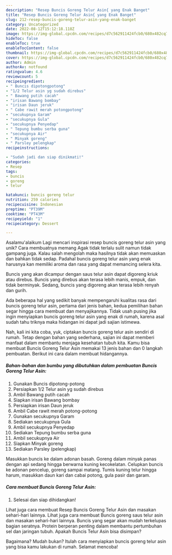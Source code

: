 ```yaml
---
description: "Resep Buncis Goreng Telur Asin{ yang Enak Banget"
title: "Resep Buncis Goreng Telur Asin{ yang Enak Banget"
slug: 212-resep-buncis-goreng-telur-asin-yang-enak-banget
category: Uncategorized
date: 2022-08-12T15:12:18.118Z
image: https://img-global.cpcdn.com/recipes/d7c562911424fcb0/680x482cq70/buncis-goreng-telur-asin-foto-resep-utama.jpg
hideToc: false
enableToc: true
enableTocContent: false
thumbnail: https://img-global.cpcdn.com/recipes/d7c562911424fcb0/680x482cq70/buncis-goreng-telur-asin-foto-resep-utama.jpg
cover: https://img-global.cpcdn.com/recipes/d7c562911424fcb0/680x482cq70/buncis-goreng-telur-asin-foto-resep-utama.jpg
author: Admin
authorAv: notfound
ratingvalue: 4.6
reviewcount: 5
recipeingredient:
- " Buncis dipotongpotong"
- "1/2 Telur asin yg sudah direbus"
- " Bawang putih cacah"
- "irisan Bawang bombay"
- "irisan Daun jeruk"
- " Cabe rawit merah potongpotong"
- "secukupnya Garam"
- "secukupnya Gula"
- "secukupnya Penyedap"
- " Tepung bumbu serba guna"
- "secukupnya Air"
- " Minyak goreng"
- " Parsley pelengkap"
recipeinstructions:

- "Sudah jadi dan siap dinikmati!"
categories:
- Resep
tags:
- buncis
- goreng
- telur

katakunci: buncis goreng telur 
nutrition: 259 calories
recipecuisine: Indonesian
preptime: "PT39M"
cooktime: "PT43M"
recipeyield: "1"
recipecategory: Dessert

---
```



Asalamu'alaikum Lagi mencari inspirasi resep buncis goreng telur asin yang unik? Cara membuatnya memang Agak tidak terlalu sulit namun tidak gampang juga. Kalau salah mengolah maka hasilnya tidak akan memuaskan dan bahkan tidak sedap. Padahal buncis goreng telur asin yang enak harusnya kan memiliki aroma dan rasa yang dapat memancing selera kita.


Buncis yang akan dicampur dengan saus telur asin dapat digoreng kriuk atau direbus. Buncis yang direbus akan terasa lebih manis, empuk, dan tidak berminyak. Sedang, buncis yang digoreng akan terasa lebih renyah dan gurih.

Ada beberapa hal yang sedikit banyak mempengaruhi kualitas rasa dari buncis goreng telur asin, pertama dari jenis bahan, kedua pemilihan bahan segar hingga cara membuat dan menyajikannya. Tidak usah pusing jika ingin menyiapkan buncis goreng telur asin yang enak di rumah, karena asal sudah tahu triknya maka hidangan ini dapat jadi sajian istimewa.


Nah, kali ini kita coba, yuk, ciptakan buncis goreng telur asin sendiri di rumah. Tetap dengan bahan yang sederhana, sajian ini dapat memberi manfaat dalam membantu menjaga kesehatan tubuh kita. Kamu bisa membuat Buncis Goreng Telur Asin memakai 13 jenis bahan dan 0 langkah pembuatan. Berikut ini cara dalam membuat hidangannya.

<!--inarticleads1-->

##### Bahan-bahan dan bumbu yang dibutuhkan dalam pembuatan Buncis Goreng Telur Asin:

1. Gunakan  Buncis dipotong-potong
1. Persiapkan 1/2 Telur asin yg sudah direbus
1. Ambil  Bawang putih cacah
1. Siapkan irisan Bawang bombay
1. Persiapkan irisan Daun jeruk
1. Ambil  Cabe rawit merah potong-potong
1. Gunakan secukupnya Garam
1. Sediakan secukupnya Gula
1. Ambil secukupnya Penyedap
1. Sediakan  Tepung bumbu serba guna
1. Ambil secukupnya Air
1. Siapkan  Minyak goreng
1. Sediakan  Parsley (pelengkap)


Masukkan buncis ke dalam adonan basah. Goreng dalam minyak panas dengan api sedang hingga berwarna kuning kecokelatan. Celupkan buncis ke adonan pencelup, goreng sampai matang. Tumis kuning telur hingga harum, masukkan daun kari dan cabai potong, gula pasir dan garam. 

<!--inarticleads2-->

##### Cara membuat Buncis Goreng Telur Asin:


1. Selesai dan siap dihidangkan!

Lihat juga cara membuat Resep Buncis Goreng Telur Asin dan masakan sehari-hari lainnya. Lihat juga cara membuat Buncis goreng saus telur asin dan masakan sehari-hari lainnya. Buncis yang segar akan mudah terkelupas bagian seratnya. Protein berperan penting dalam membantu pertumbuhan sel dan jaringan tubuh. Apakah Buncis Telur Asin bisa disimpan? 

Bagaimana? Mudah bukan? Itulah cara menyiapkan buncis goreng telur asin yang bisa kamu lakukan di rumah. Selamat mencoba!
